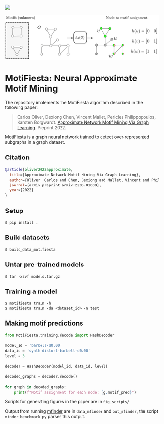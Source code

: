 [![](http://img.shields.io/badge/cs.LG-arXiv%3A2206.01008-B31B1B.svg)][1]

![](motifiesta.png)

# MotiFiesta: Neural Approximate Motif Mining
The repository implements the MotiFiesta algorithm described in the following paper:

>Carlos Oliver, Dexiong Chen, Vincent Mallet, Pericles Philippopoulos, Karsten Borgwardt.
[Approximate Network Motif Mining Via Graph Learning][1]. Preprint 2022.


MotiFiesta is a graph neural network trained to detect over-represented subgraphs in a graph dataset.


## Citation

```bibtex
@article{oliver2022approximate,
  title={Approximate Network Motif Mining Via Graph Learning},
  author={Oliver, Carlos and Chen, Dexiong and Mallet, Vincent and Philippopoulos, Pericles and Borgwardt, Karsten},
  journal={arXiv preprint arXiv:2206.01008},
  year={2022}
}
```

## Setup

```
$ pip install . 
```

## Build datasets

```
$ build_data_motifiesta 
```

## Untar pre-trained models

```
$ tar -xzvf models.tar.gz
```

## Training a model

```
$ motifiesta train -h
$ motifiesta train -da <dataset_id> -n test
```

## Making motif predictions


```python
from MotiFiesta.training.decode import HashDecoder

model_id = 'barbell-d0.00'
data_id = 'synth-distort-barbell-d0.00'
level = 3

decoder = HashDecoder(model_id, data_id, level)

decoded_graphs = decoder.decode()

for graph in decoded_graphs:
	print(f"Motif assignment for each node: {g.motif_pred}")
```

Scripts for generating figures in the paper are in `fig_scripts/`

Output from running [mfinder](https://www.weizmann.ac.il/mcb/UriAlon/sites/mcb.UriAlon/files/uploads/NetworkMotifsSW/mfinder/mfindermanual.pdf) are in `data_mfinder` and `out_mfinder`, the script `minder_benchmark.py` parses this output.



[1]: https://arxiv.org/abs/2206.01008
